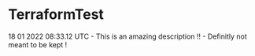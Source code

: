 # TerraformTest
18 01 2022 08:33.12 UTC - This is an amazing description !!  - Definitly not meant to be kept !
